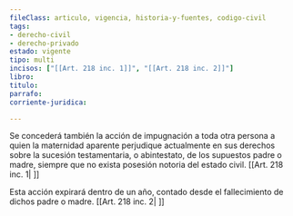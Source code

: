 ```yaml
---
fileClass: articulo, vigencia, historia-y-fuentes, codigo-civil
tags:
- derecho-civil
- derecho-privado
estado: vigente
tipo: multi
incisos: ["[[Art. 218 inc. 1]]", "[[Art. 218 inc. 2]]"]
libro:
titulo:
parrafo:
corriente-juridica:

---
```

Se concederá también la acción de impugnación a toda otra persona a quien la maternidad aparente perjudique actualmente en sus derechos sobre la sucesión testamentaria, o abintestato, de los supuestos padre o madre, siempre que no exista posesión notoria del estado civil. [[Art. 218 inc. 1| ]]

Esta acción expirará dentro de un año, contado desde el fallecimiento de dichos padre o madre. [[Art. 218 inc. 2| ]]
